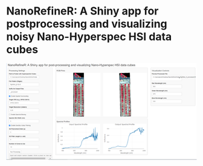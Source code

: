 # NanoRefineR: A Shiny app for postprocessing and visualizing noisy Nano-Hyperspec HSI data cubes

![](imgs/img.png)

